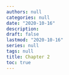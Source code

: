 ```yaml
---
authors: null
categories: null
date: "2020-10-16"
description: 
draft: false
lastmod: "2020-10-16"
series: null
tags: null
title: Chapter 2
toc: true
---
```




<!--more-->

